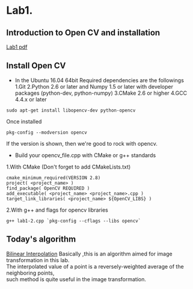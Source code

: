 # Lab1.
## Introduction to Open CV and installation
[Lab1 pdf](Lab1.pdf)

## Install Open CV
* In the Ubuntu 16.04 64bit
Required dependencies are the followings <br />
1.Git
2.Python 2.6 or later and Numpy 1.5 or later with developer packages (python-dev, python-numpy)
3.CMake 2.6 or higher
4.GCC 4.4.x or later

```
sudo apt-get install libopencv-dev python-opencv
```

Once installed
```
pkg-config --modversion opencv
```
If the version is shown, then we're good to rock with opencv. <br />
* Build your opencv_file.cpp with CMake or g++ standards

1.With CMake (Don't forget to add CMakeLists.txt)

```make
cmake_minimum_required(VERSION 2.8)
project( <project_name> )
find_package( OpenCV REQUIRED )
add_executable( <project_name> <project_name>.cpp )
target_link_libraries( <project_name> ${OpenCV_LIBS} )
```

2.With g++ and flags for opencv libraries
```
g++ lab1-2.cpp `pkg-config --cflags --libs opencv`
```
## Today's algorithm
[Bilinear Interpolation](https://en.wikipedia.org/wiki/Bilinear_interpolation)
Basically ,this is an algorithm aimed for image transformation in this lab. <br />
The interpolated value of a point is a reversely-weighted average of the neighboring points, <br />
such method is quite useful in the image transformation.
